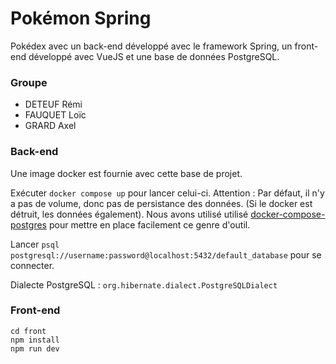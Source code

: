 # Pokémon Spring

Pokédex avec un back-end développé avec le framework Spring, un front-end développé avec VueJS et une base de données PostgreSQL.


### Groupe

- DETEUF Rémi
- FAUQUET Loïc
- GRARD Axel

### Back-end

Une image docker est fournie avec cette base de projet.

Exécuter `docker compose up` pour lancer celui-ci. Attention : Par défaut, il n'y a pas de volume, donc pas de persistance des données. (Si le docker est détruit, les données également). Nous avons utilisé utilisé [docker-compose-postgres](https://github.com/felipewom/docker-compose-postgres) pour mettre en place facilement ce genre d'outil.

Lancer `psql postgresql://username:password@localhost:5432/default_database` pour se connecter.

Dialecte PostgreSQL : `org.hibernate.dialect.PostgreSQLDialect`

### Front-end

```
cd front
npm install
npm run dev
```
